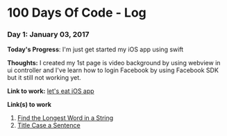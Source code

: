 # 100 Days Of Code - Log

### Day 1: January 03, 2017
<!-- ##### (delete me or comment me out) -->

**Today's Progress**: I'm just get started my iOS app using swift

**Thoughts:** I created my 1st page is video background by using webview in ui controller and I've learn how to login Facebook by using Facebook SDK but it still not working yet.

**Link to work:** [let's eat iOS app](http://github.com/bossbossk20/lets-eat)

**Link(s) to work**
1. [Find the Longest Word in a String](https://www.freecodecamp.com/challenges/find-the-longest-word-in-a-string)
2. [Title Case a Sentence](https://www.freecodecamp.com/challenges/title-case-a-sentence)
